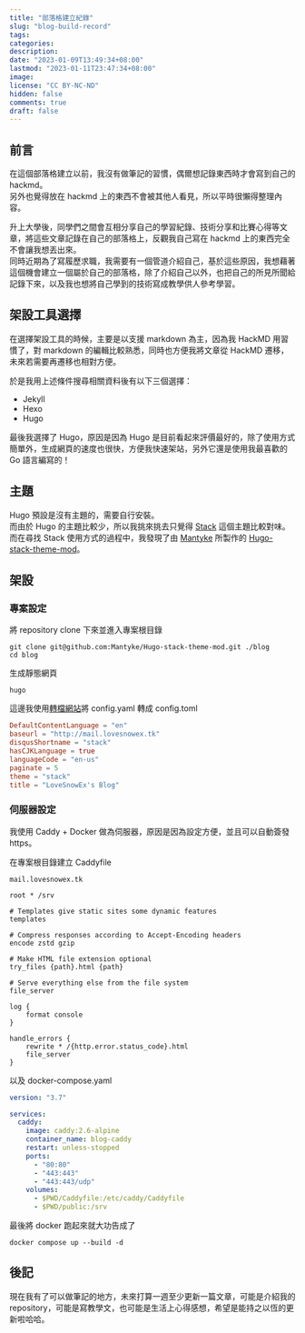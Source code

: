 ```yaml
---
title: "部落格建立紀錄"
slug: "blog-build-record"
tags: 
categories: 
description: 
date: "2023-01-09T13:49:34+08:00"
lastmod: "2023-01-11T23:47:34+08:00"
image: 
license: "CC BY-NC-ND"
hidden: false
comments: true
draft: false
---
```


## 前言

在這個部落格建立以前，我沒有做筆記的習慣，偶爾想記錄東西時才會寫到自己的 hackmd。  
另外也覺得放在 hackmd 上的東西不會被其他人看見，所以平時很懶得整理內容。

升上大學後，同學們之間會互相分享自己的學習紀錄、技術分享和比賽心得等文章，將這些文章記錄在自己的部落格上，反觀我自己寫在 hackmd 上的東西完全不會讓我想丟出來。  
同時近期為了寫履歷求職，我需要有一個管道介紹自己，基於這些原因，我想藉著這個機會建立一個屬於自己的部落格，除了介紹自己以外，也把自己的所見所聞給記錄下來，以及我也想將自己學到的技術寫成教學供人參考學習。

## 架設工具選擇

在選擇架設工具的時候，主要是以支援 markdown 為主，因為我 HackMD 用習慣了，對 markdown 的編輯比較熟悉，同時也方便我將文章從 HackMD 遷移，未來若需要再遷移也相對方便。

於是我用上述條件搜尋相關資料後有以下三個選擇：

- Jekyll
- Hexo
- Hugo

最後我選擇了 Hugo，原因是因為 Hugo 是目前看起來評價最好的，除了使用方式簡單外，生成網頁的速度也很快，方便我快速架站，另外它還是使用我最喜歡的 Go 語言編寫的！

## 主題

Hugo 預設是沒有主題的，需要自行安裝。  
而由於 Hugo 的主題比較少，所以我挑來挑去只覺得 [Stack](https://github.com/CaiJimmy/hugo-theme-stack) 這個主題比較對味。  
而在尋找 Stack 使用方式的過程中，我發現了由 [Mantyke](https://github.com/Mantyke) 所製作的 [Hugo-stack-theme-mod](https://github.com/Mantyke/Hugo-stack-theme-mod)。

## 架設

### 專案設定

將 repository clone 下來並進入專案根目錄

```shell
git clone git@github.com:Mantyke/Hugo-stack-theme-mod.git ./blog
cd blog
```

生成靜態網頁

```shell
hugo
```

這邊我使用[轉檔網站](https://www.convertsimple.com/convert-yaml-to-toml/)將 config.yaml 轉成 config.toml

```toml
DefaultContentLanguage = "en"
baseurl = "http://mail.lovesnowex.tk"
disqusShortname = "stack"
hasCJKLanguage = true
languageCode = "en-us"
paginate = 5
theme = "stack"
title = "LoveSnowEx's Blog"
```

### 伺服器設定

我使用 Caddy + Docker 做為伺服器，原因是因為設定方便，並且可以自動簽發 https。  

在專案根目錄建立 Caddyfile

```caddy
mail.lovesnowex.tk

root * /srv

# Templates give static sites some dynamic features
templates

# Compress responses according to Accept-Encoding headers
encode zstd gzip

# Make HTML file extension optional
try_files {path}.html {path}

# Serve everything else from the file system
file_server

log {
    format console
}

handle_errors {
    rewrite * /{http.error.status_code}.html
    file_server
}
```

以及 docker-compose.yaml

```yaml
version: "3.7"

services:
  caddy:
    image: caddy:2.6-alpine
    container_name: blog-caddy
    restart: unless-stopped
    ports:
      - "80:80"
      - "443:443"
      - "443:443/udp"
    volumes:
      - $PWD/Caddyfile:/etc/caddy/Caddyfile
      - $PWD/public:/srv
```

最後將 docker 跑起來就大功告成了

```shell
docker compose up --build -d
```

## 後記

現在我有了可以做筆記的地方，未來打算一週至少更新一篇文章，可能是介紹我的 repository，可能是寫教學文，也可能是生活上心得感想，希望是能持之以恆的更新啦哈哈。
